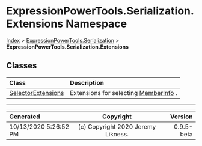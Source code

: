 ﻿# ExpressionPowerTools.Serialization.Extensions Namespace

[Index](../index.md) > [ExpressionPowerTools.Serialization](ExpressionPowerTools.Serialization.a.md) > **ExpressionPowerTools.Serialization.Extensions**

## Classes

| Class | Description |
| :-- | :-- |
| [SelectorExtensions](ExpressionPowerTools.Serialization.Extensions.SelectorExtensions.cs.md) | Extensions for selecting [MemberInfo](https://docs.microsoft.com/dotnet/api/system.reflection.memberinfo) . |


---

| Generated | Copyright | Version |
| :-- | :-: | --: |
| 10/13/2020 5:26:52 PM | (c) Copyright 2020 Jeremy Likness. | 0.9.5-beta |
